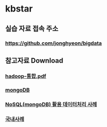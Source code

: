 # kbstar
## 실습 자료 접속 주소
### https://github.com/jonghyeon/bigdata
## 참고자료 Download
### [hadoop-통합.pdf](http://nas.banyan.kr/download/kb/hadoop-통합.pdf)
### [mongoDB](http://nas.banyan.kr/download/kb/mongodb.pdf)
### [NoSQL(mongoDB) 활용 데이터처리 사례](http://nas.banyan.kr/download/kb/NoSQL을_활용한_BigData처리및_적용방안.pdf)
### [국내사례](http://nas.banyan.kr/download/kb/국내활용.pdf)
